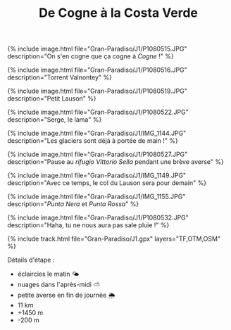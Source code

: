 ﻿---
title: "De Cogne à la Costa Verde"
permalink: /Gran-Paradiso/J1/
sidebar:
  nav: "gran_paradiso"
enable_tracks: true
---

{% include image.html file="Gran-Paradiso/J1/P1080515.JPG" description="On s'en cogne que ça cogne à *Cogne* !" %}

{% include image.html file="Gran-Paradiso/J1/P1080516.JPG" description="Torrent Valnontey" %}

{% include image.html file="Gran-Paradiso/J1/P1080519.JPG" description="Petit Lauson" %}

{% include image.html file="Gran-Paradiso/J1/P1080522.JPG" description="Serge, le lama" %}

{% include image.html file="Gran-Paradiso/J1/IMG_1144.JPG" description="Les glaciers sont déjà à portée de main !" %}

{% include image.html file="Gran-Paradiso/J1/P1080527.JPG" description="Pause au *rifugio Vittorio Sella* pendant une brève averse" %}

{% include image.html file="Gran-Paradiso/J1/IMG_1149.JPG" description="Avec ce temps, le col du Lauson sera pour demain" %}

{% include image.html file="Gran-Paradiso/J1/IMG_1155.JPG" description="*Punta Nera* et *Punta Rossa*" %}

{% include image.html file="Gran-Paradiso/J1/P1080532.JPG" description="Haha, tu ne nous aura pas sale pluie !" %}

{% include track.html file="Gran-Paradiso/J1.gpx" layers="TF,OTM,OSM" %}

Détails d'étape :
* éclaircies le matin :sun_behind_small_cloud:
* nuages dans l'après-midi :partly_sunny:
* petite averse en fin de journée :sun_behind_rain_cloud:
* 11 km
* +1450 m
* -200 m
